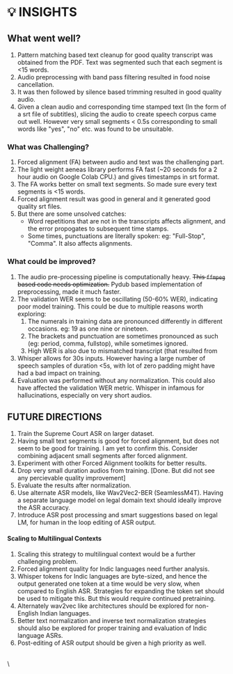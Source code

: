 # 💡 INSIGHTS



## What went well?

1. Pattern matching based text cleanup for good quality transcript was obtained from the PDF.  Text was segmented such that each segment is <15 words.
2. Audio preprocessing with band pass filtering resulted in food noise cancellation.
3. It was then followed by silence based trimming resulted in good quality audio.
4. Given a clean audio and corresponding time stamped text (In the form of a srt file of subtitles),  slicing the audio to create speech corpus came out well. However very small segments < 0.5s corresponding to small words like "yes", "no" etc. was found to be unsuitable.&#x20;

### What was Challenging?

1. Forced alignment (FA)  between audio and text was the challenging part.
2. The light weight aeneas library performs FA fast (\~20 seconds for a 2 hour audio on Google Colab CPU.) and gives timestamps in srt format.
3. The FA works better on small text segments. So made sure every text segments is <15 words.
4. Forced alignment result was good in general and it generated good quality srt files.
5. But there are some unsolved catches:
   * Word repetitions that are not in the transcripts affects alignment, and the error propogates to subsequent time stamps.
   * Some times, punctuations are literally spoken: eg: "Full-Stop", "Comma". It also affects alignments.

### What could be improved?

1. The audio pre-processing pipeline is computationally heavy. ~~This `ffmpeg` based code needs optimization.~~  Pydub based implementation of preprocessing, made it much faster.
2. The validation WER seems to be oscillating (50-60% WER), indicating poor model training. This could be due to multiple reasons worth exploring:
   1. The numerals in training data are pronounced differently in different occasions. eg: 19 as one nine or nineteen.
   2. The brackets and punctuation are sometimes pronounced as such  (eg: period, comma, fullstop), while sometimes ignored.
   3. High WER is also due to mismatched transcript (that resulted from&#x20;
3. Whisper allows for 30s inputs. However having a large number of speech samples of duration <5s, with lot of zero padding might have had a bad impact on training.
4. Evaluation was performed without any normalization. This could also have affected the validation WER metric. Whisper in infamous for hallucinations, especially on very short audios.

## FUTURE DIRECTIONS

1. Train the Supreme Court ASR on larger dataset.
2. Having small text segments is good for forced alignment, but does not seem to be good for training. I am yet to confirm this. Consider combining adjacent small segments after forced alignment.
3. Experiment with other Forced Alignment toolkits for better results.
4. Drop very small duration audios from training. \[Done. But did not see any percievable quality improvement]
5. Evaluate the results after normalization.
6. Use alternate ASR models, like Wav2Vec2-BER (SeamlessM4T). Having a separate language model on legal domain text should ideally improve the ASR accuracy.
7. Introduce ASR post processing and smart suggestions based on legal LM, for human in the loop editing of ASR output.

#### Scaling to Multilingual Contexts

1. Scaling this strategy to multilingual context would be a further challenging problem.
2. Forced alignment quality for Indic languages need further analysis.
3. Whisper tokens for Indic languages are byte-sized, and hence the output generated one token at a time would be very slow, when compared to English ASR. Strategies for expanding the token set should be used to mitigate this. But this would require continued pretraining.
4. Alternately wav2vec like architectures should be explored for non-English  Indian languages.
5. Better text normalization and inverse text normalization strategies should also be explored for proper training and evaluation of Indic language ASRs.
6. Post-editing of ASR output should be given a high priority as well.

\
\
